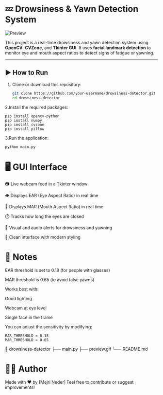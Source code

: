 # 💤 Drowsiness & Yawn Detection System

![Preview](test.gif)

This project is a real-time drowsiness and yawn detection system using **OpenCV**, **CVZone**, and **Tkinter GUI**. It uses **facial landmark detection** to monitor eye and mouth aspect ratios to detect signs of fatigue or yawning.

---

## ▶️ How to Run

1. Clone or download this repository:
   ```bash
   git clone https://github.com/your-username/drowsiness-detector.git
   cd drowsiness-detector
2.Install the required packages:
```
pip install opencv-python
pip install numpy
pip install cvzone
pip install pillow

```
3.Run the application:
```
python main.py

```
# 🖥️ GUI Interface
📷 Live webcam feed in a Tkinter window

👁️ Displays EAR (Eye Aspect Ratio) in real time

👄 Displays MAR (Mouth Aspect Ratio) in real time

⏱️ Tracks how long the eyes are closed

🚨 Visual and audio alerts for drowsiness and yawning

🎨 Clean interface with modern styling

# 📌 Notes
EAR threshold is set to 0.18 (for people with glasses)

MAR threshold is 0.65 (to avoid false yawns)

Works best with:

Good lighting

Webcam at eye level

Single face in the frame

You can adjust the sensitivity by modifying:
```
EAR_THRESHOLD = 0.18
MAR_THRESHOLD = 0.65
```
📁 drowsiness-detector
├── main.py
├── preview.gif
└── README.md


# 👨‍💻 Author
Made with ❤️ by [Mejri Neder]
Feel free to contribute or suggest improvements!
